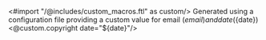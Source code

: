 <#import "/@includes/custom_macros.ftl" as custom/>
Generated using a configuration file providing a custom value for email (${email}) and date (${date})
<@custom.copyright date="${date}"/>
